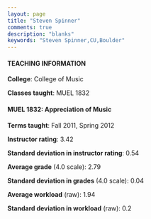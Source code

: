 ```yaml
---
layout: page
title: "Steven Spinner" 
comments: true
description: "blanks"
keywords: "Steven Spinner,CU,Boulder"
---
```

<head>
<script src="https://ajax.googleapis.com/ajax/libs/jquery/2.1.3/jquery.min.js"></script>
<script src="https://dl.dropboxusercontent.com/s/pc42nxpaw1ea4o9/highcharts.js?dl=0"></script>
<!-- <script src="../assets/js/highcharts.js"></script> -->
<style type="text/css">@font-face {
	font-family: "Bebas Neue";
	src: url(https://www.filehosting.org/file/details/544349/BebasNeue Regular.otf) format("opentype");
	}
	h1.Bebas { 
		font-family: "Bebas Neue", Verdana, Tahoma;
	}
</style>
</head>
	   
#### TEACHING INFORMATION

**College**: College of Music

**Classes taught**: MUEL 1832

#### MUEL 1832: Appreciation of Music

**Terms taught**: Fall 2011, Spring 2012

**Instructor rating**: 3.42

**Standard deviation in instructor rating**: 0.54

**Average grade** (4.0 scale): 2.79

**Standard deviation in grades** (4.0 scale): 0.04

**Average workload** (raw): 1.94

**Standard deviation in workload** (raw): 0.2

